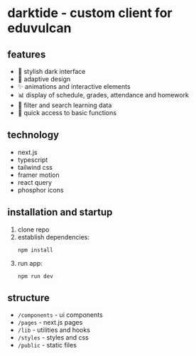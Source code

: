 # darktide - custom client for eduvulcan

## features

- 🌙 stylish dark interface
- 📱 adaptive design
- ✨ animations and interactive elements
- 📊 display of schedule, grades, attendance and homework
- 📝 filter and search learning data
- 🚀 quick access to basic functions

## technology

- next.js
- typescript
- tailwind css
- framer motion
- react query
- phosphor icons

## installation and startup

1. clone repo
2. establish dependencies:
   ```
   npm install
   ```
3. run app:
   ```
   npm run dev
   ```

## structure

- `/components` - ui components
- `/pages` - next.js pages
- `/lib` - utilities and hooks
- `/styles` - styles and css
- `/public` - static files

